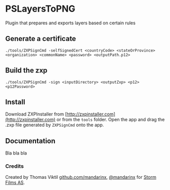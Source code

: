 # PSLayersToPNG
Plugin that prepares and exports layers based on certain rules

## Generate a certificate

```
./tools/ZXPSignCmd -selfSignedCert <countryCode> <stateOrProvince> <organization> <commonName> <password> <outputPath.p12>
```

## Build the zxp

```
./tools/ZXPSignCmd -sign <inputDirectory> <outputZxp> <p12> <p12Password>
```

## Install

Download ZXPInstaller from [http://zxpinstaller.com](http://zxpinstaller.com) or from the ```tools``` folder. Open the app and drag the .zxp file generated by ```ZXPSignCmd``` onto the app.

## Documentation

Bla bla bla

### Credits

Created by Thomas Viktil [github.com/mandarinx](https://github.com/mandarinx), [@mandarinx](https://twitter.com/mandarinx) for [Storm Films AS](http://stormfilms.no).

